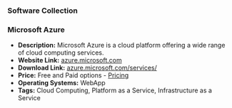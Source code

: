 ### Software Collection

### Microsoft Azure
- **Description:** Microsoft Azure is a cloud platform offering a wide range of cloud computing services.
- **Website Link:** [azure.microsoft.com](https://azure.microsoft.com/)
- **Download Link:** [azure.microsoft.com/services/](https://azure.microsoft.com/services/)
- **Price:** Free and Paid options - [Pricing](https://azure.microsoft.com/pricing/)
- **Operating Systems:** WebApp
- **Tags:** Cloud Computing, Platform as a Service, Infrastructure as a Service

